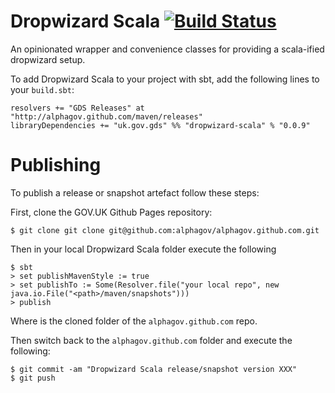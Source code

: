 # Dropwizard Scala [![Build Status](https://api.travis-ci.com/alphagov/dropwizard-scala.png?token=484eMC3Pf5FGRATtNtR3)](https://magnum.travis-ci.com/alphagov/dropwizard-scala)

An opinionated wrapper and convenience classes for providing a scala-ified
dropwizard setup.

To add Dropwizard Scala to your project with sbt, add the following lines to
your `build.sbt`:

```
resolvers += "GDS Releases" at "http://alphagov.github.com/maven/releases"
libraryDependencies += "uk.gov.gds" %% "dropwizard-scala" % "0.0.9"
```

Publishing
==========

To publish a release or snapshot artefact follow these steps:

First, clone the GOV.UK Github Pages repository:

```
$ git clone git clone git@github.com:alphagov/alphagov.github.com.git
```

Then in your local Dropwizard Scala folder execute the following

```
$ sbt
> set publishMavenStyle := true
> set publishTo := Some(Resolver.file("your local repo", new java.io.File("<path>/maven/snapshots")))
> publish
```

Where <path> is the cloned folder of the `alphagov.github.com` repo.

Then switch back to the `alphagov.github.com` folder and execute the following:

```
$ git commit -am "Dropwizard Scala release/snapshot version XXX"
$ git push
```